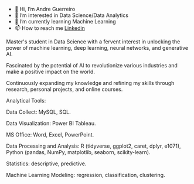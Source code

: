 - 👋 Hi, I’m Andre Guerreiro
- 👀 I’m interested in Data Science/Data Analytics
- 🌱 I’m currently learning Machine Learning
- 📫 How to reach me [Linkedin](https://www.linkedin.com/in/andr%C3%A9-guerreiro/)

Master's student in Data Science with a fervent interest in unlocking the power of machine learning, deep learning, neural networks, and generative AI. 

Fascinated by the potential of AI to revolutionize various industries and make a positive impact on the world. 

Continuously expanding my knowledge and refining my skills through research, personal projects, and online courses.

Analytical Tools:

Data Collect: MySQL, SQL.

Data Visualization: Power BI Tableau.

MS Office: Word, Excel, PowerPoint.

Data Processing and Analysis: R (tidyverse, ggplot2, caret, dplyr, e1071), Python (pandas, NumPy, matplotlib, seaborn, scikity-learn).

Statistics: descriptive, predictive.

Machine Learning Modeling: regression, classification, clustering.


<!---
AndrePe-Curto/AndrePe-Curto is a ✨ special ✨ repository because its `README.md` (this file) appears on your GitHub profile.
You can click the Preview link to take a look at your changes.
--->
